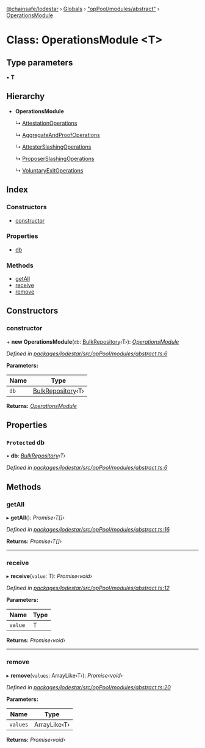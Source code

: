 [@chainsafe/lodestar](../README.md) › [Globals](../globals.md) › ["opPool/modules/abstract"](../modules/_oppool_modules_abstract_.md) › [OperationsModule](_oppool_modules_abstract_.operationsmodule.md)

# Class: OperationsModule <**T**>

## Type parameters

▪ **T**

## Hierarchy

* **OperationsModule**

  ↳ [AttestationOperations](_oppool_modules_attestation_.attestationoperations.md)

  ↳ [AggregateAndProofOperations](_oppool_modules_aggregateandproof_.aggregateandproofoperations.md)

  ↳ [AttesterSlashingOperations](_oppool_modules_attesterslashing_.attesterslashingoperations.md)

  ↳ [ProposerSlashingOperations](_oppool_modules_proposerslashing_.proposerslashingoperations.md)

  ↳ [VoluntaryExitOperations](_oppool_modules_voluntaryexit_.voluntaryexitoperations.md)

## Index

### Constructors

* [constructor](_oppool_modules_abstract_.operationsmodule.md#constructor)

### Properties

* [db](_oppool_modules_abstract_.operationsmodule.md#protected-db)

### Methods

* [getAll](_oppool_modules_abstract_.operationsmodule.md#getall)
* [receive](_oppool_modules_abstract_.operationsmodule.md#receive)
* [remove](_oppool_modules_abstract_.operationsmodule.md#remove)

## Constructors

###  constructor

\+ **new OperationsModule**(`db`: [BulkRepository](_db_api_beacon_repository_.bulkrepository.md)‹T›): *[OperationsModule](_oppool_modules_abstract_.operationsmodule.md)*

*Defined in [packages/lodestar/src/opPool/modules/abstract.ts:6](https://github.com/ChainSafe/lodestar/blob/2fb982b/packages/lodestar/src/opPool/modules/abstract.ts#L6)*

**Parameters:**

Name | Type |
------ | ------ |
`db` | [BulkRepository](_db_api_beacon_repository_.bulkrepository.md)‹T› |

**Returns:** *[OperationsModule](_oppool_modules_abstract_.operationsmodule.md)*

## Properties

### `Protected` db

• **db**: *[BulkRepository](_db_api_beacon_repository_.bulkrepository.md)‹T›*

*Defined in [packages/lodestar/src/opPool/modules/abstract.ts:6](https://github.com/ChainSafe/lodestar/blob/2fb982b/packages/lodestar/src/opPool/modules/abstract.ts#L6)*

## Methods

###  getAll

▸ **getAll**(): *Promise‹T[]›*

*Defined in [packages/lodestar/src/opPool/modules/abstract.ts:16](https://github.com/ChainSafe/lodestar/blob/2fb982b/packages/lodestar/src/opPool/modules/abstract.ts#L16)*

**Returns:** *Promise‹T[]›*

___

###  receive

▸ **receive**(`value`: T): *Promise‹void›*

*Defined in [packages/lodestar/src/opPool/modules/abstract.ts:12](https://github.com/ChainSafe/lodestar/blob/2fb982b/packages/lodestar/src/opPool/modules/abstract.ts#L12)*

**Parameters:**

Name | Type |
------ | ------ |
`value` | T |

**Returns:** *Promise‹void›*

___

###  remove

▸ **remove**(`values`: ArrayLike‹T›): *Promise‹void›*

*Defined in [packages/lodestar/src/opPool/modules/abstract.ts:20](https://github.com/ChainSafe/lodestar/blob/2fb982b/packages/lodestar/src/opPool/modules/abstract.ts#L20)*

**Parameters:**

Name | Type |
------ | ------ |
`values` | ArrayLike‹T› |

**Returns:** *Promise‹void›*
